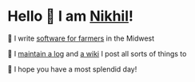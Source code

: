 # Hello 👋   I am [Nikhil](https://nikhil.io)!

🌽 I write [software for farmers](https://granular.ag) in the Midwest

🤔 I [maintain a log](https://log.nikhil.io/) and [a wiki](https://wiki.nikhil.io) I post all sorts of things to

🖖 I hope you have a most splendid day!
